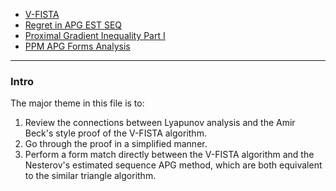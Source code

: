 - [V-FISTA](V-FISTA.md)
- [Regret in APG EST SEQ](Regret%20in%20APG%20EST%20SEQ.md)
- [Proximal Gradient Inequality Part I](../AMATH%20516%20Numerical%20Optimizations/Proximal%20Methods/Proximal%20Gradient%20Inequality%20Part%20I.md)
- [PPM APG Forms Analysis](PPM%20APG%20Forms%20Analysis.md)

---
### **Intro**

The major theme in this file is to: 
1. Review the connections between Lyapunov analysis and the Amir Beck's style proof of the V-FISTA algorithm. 
2. Go through the proof in a simplified manner. 
3. Perform a form match directly between the V-FISTA algorithm and the Nesterov's estimated sequence APG method, which are both equivalent to the similar triangle algorithm. 


